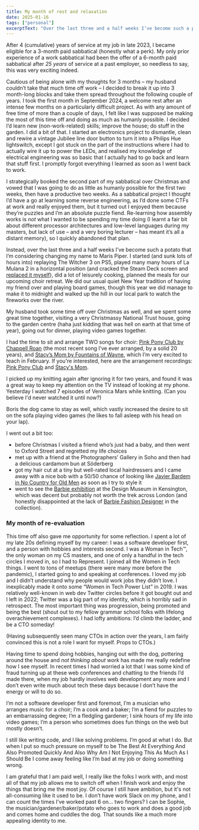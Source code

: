 ```yaml
---
title: My month of rest and relaxation
date: 2025-01-16
tags: ["personal"]
excerptText: "Over the last three and a half weeks I’ve become such a potato that I’m considering changing my name to Maris Piper"
---
```


After 4 (cumulative) years of service at my job in late 2023, I became eligible for a 3-month paid sabbatical (honestly what a perk). My only prior experience of a work sabbatical had been the offer of a 6-month paid sabbatical after *25 years* of service at a past employer, so needless to say, this was very exciting indeed. 

Cautious of being alone with my thoughts for 3 months &ndash; my husband couldn’t take that much time off work &ndash; I decided to break it up into 3 month-long blocks and take them spread throughout the following couple of years. I took the first month in September 2024, a welcome rest after an intense few months on a particularly difficult project. As with any amount of free time of more than a couple of days, I felt like I was supposed be making the most of this time off and doing as much as humanly possible. I decided I’d learn new (non-work-related) skills; improve the house; do stuff in the garden. I did a bit of that. I started an electronics project to dismantle, clean and rewire a vintage Jubilee line door button to turn it into a Philips Hue lightswitch, except I got stuck on the part of the instructions where I had to actually wire it up to power the LEDs, and realised my knowledge of electrical engineering was so basic that I actually had to go back and learn that stuff first. I promptly forgot everything I learned as soon as I went back to work.

I strategically booked the second part of my sabbatical over Christmas and vowed that I was going to do as little as humanly possible for the first two weeks, then have a productive two weeks. As a sabbatical project I thought I’d have a go at learning some reverse engineering, as I’d done some CTFs at work and really enjoyed them, but it turned out I enjoyed them because they’re puzzles and I’m an absolute puzzle fiend. Re-learning how assembly works is *not* what I wanted to be spending my time doing (I learnt a fair bit about different processor architectures and low-level languages during my masters, but lack of use &ndash; and a very boring lecturer &ndash; has meant it’s all a distant memory), so I quickly abandoned that plan.

Instead, over the last three and a half weeks I’ve become such a potato that I’m considering changing my name to Maris Piper. I started (and sunk lots of hours into) replaying The Witcher 3 on PS5, played many many hours of La Mulana 2 in a horizontal position (and cracked the Steam Deck screen and [replaced it myself](https://localghost.dev/blog/i-repaired-my-steam-deck-and-it-was-fine-actually/)), did a lot of leisurely cooking, planned the meals for our upcoming choir retreat. We did our usual quiet New Year tradition of having my friend over and playing board games, though this year we did manage to make it to midnight and walked up the hill in our local park to watch the fireworks over the river.  

My husband took some time off over Christmas as well, and we spent some great time together, visiting a very Christmassy National Trust house, going to the garden centre (haha just kidding that was hell on earth at that time of year), going out for dinner, playing video games together.

I had the time to sit and arrange TWO songs for choir: [Pink Pony Club by Chappell Roan](https://www.youtube.com/watch?v=GR3Liudev18) (the most recent song I’ve ever arranged, by a solid 20 years), and [Stacy’s Mom by Fountains of Wayne](https://www.youtube.com/watch?v=dZLfasMPOU4), which I’m very excited to teach in February. If you're interested, here are the arrangement recordings: [Pink Pony Club](https://drive.google.com/file/d/1LgXlMpsiaNr8LkFKs0APhM4tIwB0ca8W/view?usp=sharing) and [Stacy's Mom](https://drive.google.com/file/d/1yVwfxDeCxTF3K4obxac8oUBzP1Msulo3/view?usp=drive_link).

I picked up my knitting again after ignoring it for two years, and found it was a great way to keep my attention on the TV instead of looking at my phone. Yesterday I watched 7 episodes of Veronica Mars while knitting. (Can you believe I'd never watched it until now?) 

Boris the dog came to stay as well, which vastly increased the desire to sit on the sofa playing video games (he likes to fall asleep with his head on your lap).

I went out a bit too: 
- before Christmas I visited a friend who’s just had a baby, and then went to Oxford Street and regretted my life choices
- met up with a friend at the Photographers’ Gallery in Soho and then had a delicious cardamom bun at Söderberg
- got my hair cut at a tiny but well-rated local hairdressers and I came away with a nice bob with a 50/50 chance of looking like [Javier Bardem in No Country for Old Men](https://external-content.duckduckgo.com/iu/?u=http%3A%2F%2Fimages.complex.com%2Fcomplex%2Fimage%2Fupload%2Fc_limit%2Cw_680%2Ff_auto%2Cfl_lossy%2Cpg_1%2Cq_auto%2Flyizxjguhaksia3shnfb.jpg&f=1&nofb=1&ipt=f0d9bac6826a5d43b6dcc791819f449c1a3ef576f00c89fb0c21b4656f2177ac&ipo=images) as soon as I try to style it
- went to see the [Barbie exhibition](https://designmuseum.org/exhibitions/barbie-the-exhibition) at the Design Museum in Kensington, which was decent but probably not worth the trek across London (and honestly disappointed at the lack of [Barbie Fashion Designer](https://en.wikipedia.org/wiki/Barbie_Fashion_Designer) in the collection). 

### My month of re-evaluation

This time off also gave me opportunity for some reflection. I spent a lot of my late 20s defining myself by my career: I was a software developer first, and a person with hobbies and interests second.  I was a Woman in Tech™, the only woman on my CS masters, and one of only a handful in the tech circles I moved in, so I had to Represent. I joined all the Women in Tech things. I went to tons of meetups (there were many more before the pandemic), I started going to and speaking at conferences. I loved my job and I didn’t understand why people would work jobs they didn’t love. I inexplicably made it onto some “Women in Tech Power List” in 2019. I was relatively well-known in web dev Twitter circles before it got bought out and I left in 2022; Twitter was a big part of my identity, which is horribly sad in retrospect. The most important thing was progression, being promoted and being the best (shout out to my fellow grammar school folks with lifelong overachievement complexes). I had lofty ambitions: I’d climb the ladder, and be a CTO someday! 

(Having subsequently seen many CTOs in action over the years, I am fairly convinced this is not a role I want for myself. Props to CTOs.)

Having time to spend doing hobbies, hanging out with the dog, pottering around the house and *not thinking about work* has made me really redefine how I see myself. In recent times I had worried a lot that I was some kind of fraud turning up at these web conferences and chatting to the friends I’d made there, when my job hardly involves web development any more and I don’t even write much about tech these days because I don’t have the energy or will to do so. 

I’m not a software developer first and foremost, I’m a musician who arranges music for a choir; I’m a cook and a baker; I’m a fiend for puzzles to an embarrassing degree; I’m a fledgling gardener; I sink hours of my life into video games; I’m a person who sometimes does fun things on the web but mostly doesn’t. 

I still like writing code, and I like solving problems. I’m good at what I do. But when I put so much pressure on myself to be The Best At Everything And Also Promoted Quickly And Also Why Am I Not Enjoying This As Much As I Should Be I come away feeling like I’m bad at my job or doing something wrong.

I am grateful that I am paid well, I really like the folks I work with, and most all of that my job allows me to switch off when I finish work and enjoy the things that bring me the most joy. Of course I still have ambition, but it's not all-consuming like it used to be. I don’t have work Slack on my phone, and I can count the times I’ve worked past 6 on...  two fingers? I can be Sophie, the musician/gardener/baker/potato who goes to work and does a good job and comes home and cuddles the dog. That sounds like a much more appealing identity to me. 